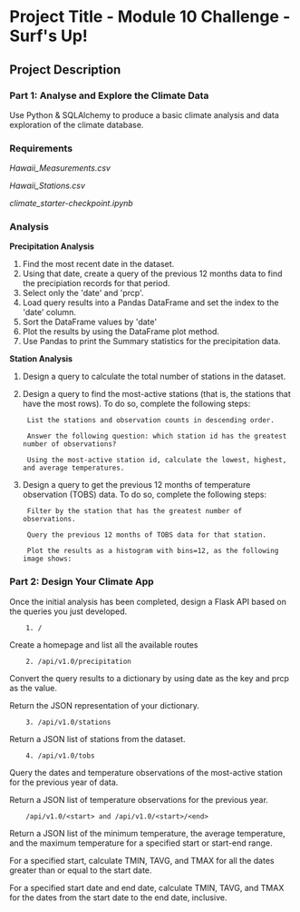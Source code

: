 # Project Title - Module 10 Challenge - Surf's Up!

## Project Description

### Part 1: Analyse and Explore the Climate Data
Use Python & SQLAlchemy to produce a basic climate analysis and data exploration of the climate database.

### Requirements


*Hawaii_Measurements.csv*

*Hawaii_Stations.csv*

*climate_starter-checkpoint.ipynb*



### Analysis

**Precipitation Analysis**

1. Find the most recent date in the dataset.
2. Using that date, create a query of the previous 12 months data to find the precipiation records for that period.
3. Select only the 'date' and 'prcp'.
4. Load query results into a Pandas DataFrame and set the index to the 'date' column.
5. Sort the DataFrame values by 'date'
6. Plot the results by using the DataFrame plot method.
7. Use Pandas to print the Summary statistics for the precipitation data.

**Station Analysis**

1. Design a query to calculate the total number of stations in the dataset.

2. Design a query to find the most-active stations (that is, the stations that have the most rows). To do so, complete the following steps:

        List the stations and observation counts in descending order.

        Answer the following question: which station id has the greatest number of observations?

        Using the most-active station id, calculate the lowest, highest, and average temperatures.

3. Design a query to get the previous 12 months of temperature observation (TOBS) data. To do so, complete the following steps:

        Filter by the station that has the greatest number of observations.

        Query the previous 12 months of TOBS data for that station.

        Plot the results as a histogram with bins=12, as the following image shows:

### Part 2: Design Your Climate App
Once the initial analysis has been completed, design a Flask API based on the queries you just developed.

        1. /
Create a homepage and list all the available routes        
        
        2. /api/v1.0/precipitation
Convert the query results to a dictionary by using date as the key and prcp as the value.

Return the JSON representation of your dictionary.

        3. /api/v1.0/stations
Return a JSON list of stations from the dataset.

        4. /api/v1.0/tobs
Query the dates and temperature observations of the most-active station for the previous year of data.

Return a JSON list of temperature observations for the previous year.

        /api/v1.0/<start> and /api/v1.0/<start>/<end>
Return a JSON list of the minimum temperature, the average temperature, and the maximum temperature for a specified start or start-end range.

For a specified start, calculate TMIN, TAVG, and TMAX for all the dates greater than or equal to the start date.

For a specified start date and end date, calculate TMIN, TAVG, and TMAX for the dates from the start date to the end date, inclusive.        

        








